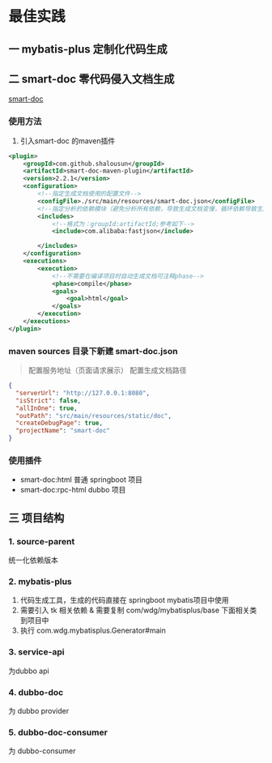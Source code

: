 # 最佳实践

## 一 mybatis-plus 定制化代码生成

## 二 smart-doc 零代码侵入文档生成

[smart-doc](https://smart-doc-group.github.io/#/zh-cn/start/quickstart)
### 使用方法
1. 引入smart-doc 的maven插件
```xml
<plugin>
    <groupId>com.github.shalousun</groupId>
    <artifactId>smart-doc-maven-plugin</artifactId>
    <version>2.2.1</version>
    <configuration>
        <!--指定生成文档使用的配置文件-->
        <configFile>./src/main/resources/smart-doc.json</configFile>
        <!--指定分析的依赖模块（避免分析所有依赖，导致生成文档变慢，循环依赖导致生成失败等问题）-->
        <includes>
            <!--格式为：groupId:artifactId;参考如下-->
            <include>com.alibaba:fastjson</include>

        </includes>
    </configuration>
    <executions>
        <execution>
            <!--不需要在编译项目时自动生成文档可注释phase-->
            <phase>compile</phase>
            <goals>
                <goal>html</goal>
            </goals>
        </execution>
    </executions>
</plugin>
```
### maven sources 目录下新建 smart-doc.json
> 配置服务地址（页面请求展示）
配置生成文档路径


```json
{
  "serverUrl": "http://127.0.0.1:8080",
  "isStrict": false,
  "allInOne": true,
  "outPath": "src/main/resources/static/doc",
  "createDebugPage": true,
  "projectName": "smart-doc"
}
```

### 使用插件
* smart-doc:html 普通 springboot 项目
* smart-doc:rpc-html dubbo 项目


## 三 项目结构

### 1. source-parent
统一化依赖版本

### 2. mybatis-plus
1. 代码生成工具，生成的代码直接在 springboot mybatis项目中使用
2. 需要引入 tk 相关依赖 & 需要复制 com/wdg/mybatisplus/base 下面相关类到项目中
3. 执行 com.wdg.mybatisplus.Generator#main

### 3. service-api
为dubbo api

### 4. dubbo-doc
为 dubbo provider

### 5. dubbo-doc-consumer
为 dubbo-consumer